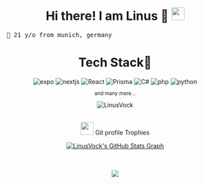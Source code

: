 <h1 align="center">
Hi there! I am Linus 🔺
	<a href="https://github.com/LinusVock" target="_self">
		<img src="https://media.giphy.com/media/hvRJCLFzcasrR4ia7z/giphy.gif" width="30">
	</a>
</h1>

<pre>
🥨 21 y/o from munich, germany
</pre>



<div align="center">
<h1>Tech Stack🔺</h1>
 <img  alt="expo" src ="https://img.shields.io/badge/Expo-000020?logo=expo&logoColor=fff&style=for-the-badge"/>
  <img  alt="nextjs" src ="https://img.shields.io/badge/Next.js-000?logo=nextdotjs&logoColor=fff&style=for-the-badge"/>
  <img  alt="React" src="https://img.shields.io/badge/react-%2320232a.svg?style=for-the-badge&logo=react&logoColor=%2361DAFB"/>
  <img  alt="Prisma" src ="https://img.shields.io/badge/Prisma-3982CE?style=for-the-badge&logo=Prisma&logoColor=white"/>
  <img  alt="C#" src="https://img.shields.io/badge/c%23-%23239120.svg?style=for-the-badge&logo=csharp&logoColor=white"/>
  <img  alt="php" src ="https://img.shields.io/badge/PHP-777BB4?style=for-the-badge&logo=php&logoColor=white"/>
  <img  alt="python" src ="https://img.shields.io/badge/Python-14354C?style=for-the-badge&logo=python&logoColor=white"/>
<br /> <small><p align="center">and many more...</p></small>
 <img alt="LinusVock" src="https://github-readme-stats.vercel.app/api/top-langs?username=LinusVock&langs_count=10&show_icons=true&locale=en&layout=compact&title_color=fff&icon_color=d0443b&text_color=a1abc4&bg_color=08050f" /> </a><br />
</div>
<br />

<p align="center">
 <img src="https://media.giphy.com/media/QaMcXSekUWx7aogAUr/giphy.gif" width="30" />&nbsp;Git profile Trophies
</p>

<p align="center">
 <a href="https://github.com/LinusVock/github-profile-trophy">
  <img align="center" src="https://github-profile-summary-cards.vercel.app/api/cards/profile-details?username=LinusVock&theme=github_dark&hide_border=true)](https://github.com/LinusVock" alt="LinusVock's GitHub Stats Graph"/> </br><br /><br />
  <!-- <img src="https://github-profile-trophy.vercel.app/?username=LinusVock&layout=compact&theme=onedark" alt="LinusVock" /> -->
 </a>
</p>



<div align="center">
 <img src="https://views.whatilearened.today/views/github/LinusVock/LinusVock.svg?cache=remove"/>
</div>
